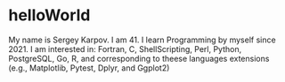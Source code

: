 # helloWorld
My name is Sergey Karpov. I am 41.
I learn Programming by myself since 2021.
I am interested in: Fortran, C, ShellScripting,
  Perl, Python, PostgreSQL, Go, R, and
  corresponding to theese languages extensions
  (e.g., Matplotlib, Pytest, Dplyr, and Ggplot2)
